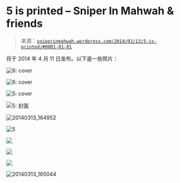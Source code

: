 <!--yml

分类：未分类

日期：2024 年 05 月 18 日 14:22:43

-->

# 5 is printed – Sniper In Mahwah & friends

> 来源：[`sniperinmahwah.wordpress.com/2014/03/13/5-is-printed/#0001-01-01`](https://sniperinmahwah.wordpress.com/2014/03/13/5-is-printed/#0001-01-01)

将于 2014 年 4 月 11 日发布。以下是一些照片：

![6: cover](https://sniperinmahwah.wordpress.com/wp-content/uploads/2014/03/20140313_165258.jpg)

![6: cover](https://sniperinmahwah.wordpress.com/wp-content/uploads/2014/03/20140313_165439.jpg)

![5: cover](https://sniperinmahwah.wordpress.com/wp-content/uploads/2014/03/20140313_164720.jpg)

![5: 封面](https://sniperinmahwah.wordpress.com/wp-content/uploads/2014/03/20140313_165123.jpg)

![20140313_164952](https://sniperinmahwah.wordpress.com/wp-content/uploads/2014/03/20140313_164952.jpg)

![5](https://sniperinmahwah.wordpress.com/wp-content/uploads/2014/03/20140313_165154.jpg)

![](https://sniperinmahwah.wordpress.com/wp-content/uploads/2014/03/20140313_165234.jpg)

![](https://sniperinmahwah.wordpress.com/wp-content/uploads/2014/03/20140313_165324.jpg)

![](https://sniperinmahwah.wordpress.com/wp-content/uploads/2014/03/20140313_165105.jpg)

![20140313_165044](https://sniperinmahwah.wordpress.com/wp-content/uploads/2014/03/20140313_165044.jpg)
